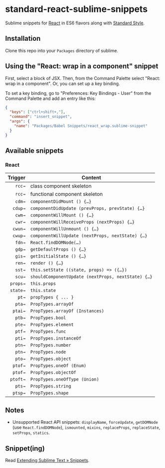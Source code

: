 # standard-react-sublime-snippets

Sublime snippets for [React](http://facebook.github.io/react/docs/component-specs.html) in ES6 flavors along with [Standard Style](https://github.com/feross/standard).

## Installation

Clone this repo into your `Packages` directory of sublime.

## Using the "React: wrap in a component" snippet

First, select a block of JSX. Then, from the Command Palette select "React: wrap in a component". Or, you can set up a key binding.

To set a key binding, go to "Preferences: Key Bindings - User" from the Command Palette and add an entry like this:

```json
{
  "keys": ["ctrl+shift+,"],
  "command": "insert_snippet",
  "args": {
    "name": "Packages/Babel Snippets/react_wrap.sublime-snippet"
  }
}
```

## Available snippets

### React

| Trigger  | Content |
| -------: | ------- |
| `rcc→`   | class component skeleton |
| `rcc→`   | functional component skeleton |
| `cdm→`   | `componentDidMount () {…}` |
| `cdup→`  | `componentDidUpdate (prevProps, prevState) {…}` |
| `cwm→`   | `componentWillMount () {…}` |
| `cwr→`   | `componentWillReceiveProps (nextProps) {…}` |
| `cwun→`  | `componentWillUnmount () {…}` |
| `cwup→`  | `componentWillUpdate (nextProps, nextState) {…}` |
| `fdn→`   | `React.findDOMNode(…)` |
| `gdp→`   | `getDefaultProps () {…}` |
| `gis→`   | `getInitialState () {…}` |
| `ren→`   | `render () {…}` |
| `sst→`   | `this.setState ((state, props) => ({…})` |
| `scu→`   | `shouldComponentUpdate (nextProps, nextState) {…}` |
| `props→` | `this.props` |
| `state→` | `this.state` |
| `pt→`    | `propTypes { ... }` |
| `pta→`   | `PropTypes.arrayOf` |
| `ptai→`  | `PropTypes.arrayOf (Instances)` |
| `ptb→`   | `PropTypes.bool` |
| `pte→`   | `PropTypes.element` |
| `ptf→`   | `PropTypes.func` |
| `pti→`   | `PropTypes.instanceOf` |
| `ptn→`   | `PropTypes.number` |
| `ptn→`   | `PropTypes.node` |
| `pto→`   | `PropTypes.object` |
| `ptof→`  | `PropTypes.oneOf (Enum)` |
| `ptof→`  | `PropTypes.objectOf` |
| `ptoft→` | `PropTypes.oneOfType (Union)` |
| `pts→`   | `PropTypes.string` |
| `ptsp→`  | `PropTypes.shape` |

## Notes

  * Unsupported React API snippets: `displayName`, `forceUpdate`, `getDOMNode` (use `React.findDOMNode`), `ismounted`, `mixins`, `replaceProps`, `replaceState`, `setProps`, `statics`.

## Snippet(ing)

Read [Extending Sublime Text » Snippets](http://sublime-text-unofficial-documentation.readthedocs.org/en/latest/extensibility/snippets.html).
